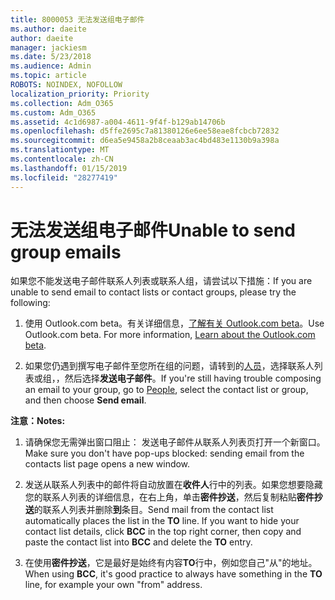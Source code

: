 ```yaml
---
title: 8000053 无法发送组电子邮件
ms.author: daeite
author: daeite
manager: jackiesm
ms.date: 5/23/2018
ms.audience: Admin
ms.topic: article
ROBOTS: NOINDEX, NOFOLLOW
localization_priority: Priority
ms.collection: Adm_O365
ms.custom: Adm_O365
ms.assetid: 4c1d6987-a004-4611-9f4f-b129ab14706b
ms.openlocfilehash: d5ffe2695c7a81380126e6ee58eae8fcbcb72832
ms.sourcegitcommit: d6ea5e9458a2b8ceaab3ac4bd483e1130b9a398a
ms.translationtype: MT
ms.contentlocale: zh-CN
ms.lasthandoff: 01/15/2019
ms.locfileid: "28277419"
---
```

# <a name="unable-to-send-group-emails"></a><span data-ttu-id="50c0e-102">无法发送组电子邮件</span><span class="sxs-lookup"><span data-stu-id="50c0e-102">Unable to send group emails</span></span>

<span data-ttu-id="50c0e-103">如果您不能发送电子邮件联系人列表或联系人组，请尝试以下措施：</span><span class="sxs-lookup"><span data-stu-id="50c0e-103">If you are unable to send email to contact lists or contact groups, please try the following:</span></span>
  
1. <span data-ttu-id="50c0e-p101">使用 Outlook.com beta。有关详细信息，[了解有关 Outlook.com beta](https://support.office.com/article/e2261c7f-d413-4084-8f22-21282f42d8cf)。</span><span class="sxs-lookup"><span data-stu-id="50c0e-p101">Use Outlook.com beta. For more information, [Learn about the Outlook.com beta](https://support.office.com/article/e2261c7f-d413-4084-8f22-21282f42d8cf).</span></span>
    
2. <span data-ttu-id="50c0e-106">如果您仍遇到撰写电子邮件至您所在组的问题，请转到的[人员](https://outlook.live.com/people/)，选择联系人列表或组，，然后选择**发送电子邮件**。</span><span class="sxs-lookup"><span data-stu-id="50c0e-106">If you're still having trouble composing an email to your group, go to [People](https://outlook.live.com/people/), select the contact list or group, and then choose **Send email**.</span></span>
    
 <span data-ttu-id="50c0e-107">**注意：**</span><span class="sxs-lookup"><span data-stu-id="50c0e-107">**Notes:**</span></span>
  
1. <span data-ttu-id="50c0e-108">请确保您无需弹出窗口阻止： 发送电子邮件从联系人列表页打开一个新窗口。</span><span class="sxs-lookup"><span data-stu-id="50c0e-108">Make sure you don't have pop-ups blocked: sending email from the contacts list page opens a new window.</span></span>
    
2. <span data-ttu-id="50c0e-p102">发送从联系人列表中的邮件将自动放置在**收件人**行中的列表。如果您想要隐藏您的联系人列表的详细信息，在右上角，单击**密件抄送**，然后复制粘贴**密件抄送**的联系人列表并删除**到**条目。</span><span class="sxs-lookup"><span data-stu-id="50c0e-p102">Send mail from the contact list automatically places the list in the **TO** line. If you want to hide your contact list details, click **BCC** in the top right corner, then copy and paste the contact list into **BCC** and delete the **TO** entry.</span></span> 
    
3. <span data-ttu-id="50c0e-111">在使用**密件抄送**，它是最好是始终有内容**TO**行中，例如您自己"从"的地址。</span><span class="sxs-lookup"><span data-stu-id="50c0e-111">When using **BCC**, it's good practice to always have something in the **TO** line, for example your own "from" address.</span></span> 
    

